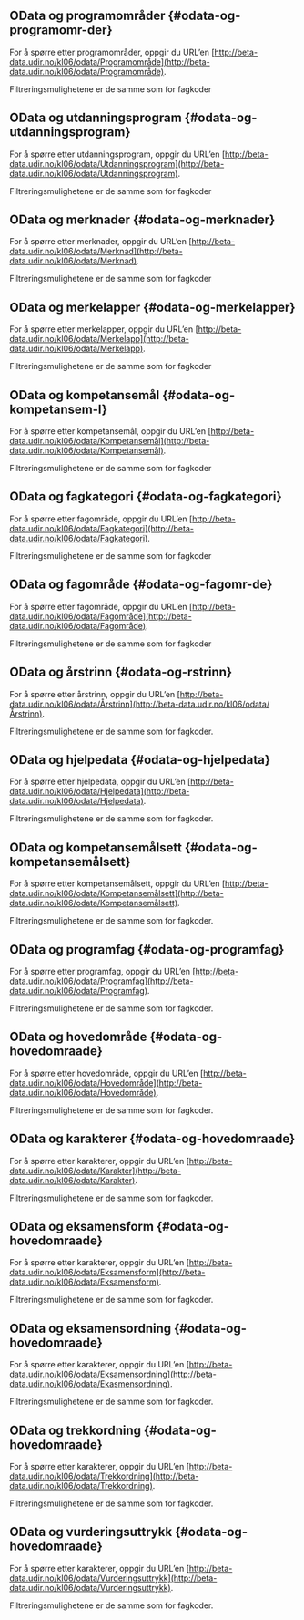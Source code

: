 ## OData og programområder {#odata-og-programomr-der}

For å spørre etter programområder, oppgir du URL’en [http://beta-data.udir.no/kl06/odata/Programområde](http://beta-data.udir.no/kl06/odata/Programområde).

Filtreringsmulighetene er de samme som for fagkoder

## OData og utdanningsprogram {#odata-og-utdanningsprogram}

For å spørre etter utdanningsprogram, oppgir du URL’en [http://beta-data.udir.no/kl06/odata/Utdanningsprogram](http://beta-data.udir.no/kl06/odata/Utdanningsprogram).

Filtreringsmulighetene er de samme som for fagkoder

## OData og merknader {#odata-og-merknader}

For å spørre etter merknader, oppgir du URL’en [http://beta-data.udir.no/kl06/odata/Merknad](http://beta-data.udir.no/kl06/odata/Merknad).

Filtreringsmulighetene er de samme som for fagkoder

## OData og merkelapper {#odata-og-merkelapper}

For å spørre etter merkelapper, oppgir du URL’en [http://beta-data.udir.no/kl06/odata/Merkelapp](http://beta-data.udir.no/kl06/odata/Merkelapp).

Filtreringsmulighetene er de samme som for fagkoder

## OData og kompetansemål {#odata-og-kompetansem-l}

For å spørre etter kompetansemål, oppgir du URL’en [http://beta-data.udir.no/kl06/odata/Kompetansemål](http://beta-data.udir.no/kl06/odata/Kompetansemål).

Filtreringsmulighetene er de samme som for fagkoder

## OData og fagkategori {#odata-og-fagkategori}

For å spørre etter fagområde, oppgir du URL’en [http://beta-data.udir.no/kl06/odata/Fagkategori](http://beta-data.udir.no/kl06/odata/Fagkategori).

Filtreringsmulighetene er de samme som for fagkoder

## OData og fagområde {#odata-og-fagomr-de}

For å spørre etter fagområde, oppgir du URL’en [http://beta-data.udir.no/kl06/odata/Fagområde](http://beta-data.udir.no/kl06/odata/Fagområde).

Filtreringsmulighetene er de samme som for fagkoder

## OData og årstrinn {#odata-og-rstrinn}

For å spørre etter årstrinn, oppgir du URL’en [http://beta-data.udir.no/kl06/odata/Årstrinn](http://beta-data.udir.no/kl06/odata/Årstrinn).

Filtreringsmulighetene er de samme som for fagkoder.

## OData og hjelpedata {#odata-og-hjelpedata}

For å spørre etter hjelpedata, oppgir du URL’en [http://beta-data.udir.no/kl06/odata/Hjelpedata](http://beta-data.udir.no/kl06/odata/Hjelpedata).

Filtreringsmulighetene er de samme som for fagkoder.

## OData og kompetansemålsett {#odata-og-kompetansemålsett}

For å spørre etter kompetansemålsett, oppgir du URL’en [http://beta-data.udir.no/kl06/odata/Kompetansemålsett](http://beta-data.udir.no/kl06/odata/Kompetansemålsett).

Filtreringsmulighetene er de samme som for fagkoder.

## OData og programfag {#odata-og-programfag}

For å spørre etter programfag, oppgir du URL’en [http://beta-data.udir.no/kl06/odata/Programfag](http://beta-data.udir.no/kl06/odata/Programfag).

Filtreringsmulighetene er de samme som for fagkoder.

## OData og hovedområde {#odata-og-hovedomraade}

For å spørre etter hovedområde, oppgir du URL’en [http://beta-data.udir.no/kl06/odata/Hovedområde](http://beta-data.udir.no/kl06/odata/Hovedområde).

Filtreringsmulighetene er de samme som for fagkoder.

## OData og karakterer {#odata-og-hovedomraade}

For å spørre etter karakterer, oppgir du URL’en [http://beta-data.udir.no/kl06/odata/Karakter](http://beta-data.udir.no/kl06/odata/Karakter).

Filtreringsmulighetene er de samme som for fagkoder.

## OData og eksamensform {#odata-og-hovedomraade}

For å spørre etter karakterer, oppgir du URL’en [http://beta-data.udir.no/kl06/odata/Eksamensform](http://beta-data.udir.no/kl06/odata/Eksamensform).

Filtreringsmulighetene er de samme som for fagkoder.

## OData og eksamensordning {#odata-og-hovedomraade}

For å spørre etter karakterer, oppgir du URL’en [http://beta-data.udir.no/kl06/odata/Eksamensordning](http://beta-data.udir.no/kl06/odata/Ekasmensordning).

Filtreringsmulighetene er de samme som for fagkoder.

## OData og trekkordning {#odata-og-hovedomraade}

For å spørre etter karakterer, oppgir du URL’en [http://beta-data.udir.no/kl06/odata/Trekkordning](http://beta-data.udir.no/kl06/odata/Trekkordning).

Filtreringsmulighetene er de samme som for fagkoder.

## OData og vurderingsuttrykk {#odata-og-hovedomraade}

For å spørre etter karakterer, oppgir du URL’en [http://beta-data.udir.no/kl06/odata/Vurderingsuttrykk](http://beta-data.udir.no/kl06/odata/Vurderingsuttrykk).

Filtreringsmulighetene er de samme som for fagkoder.

